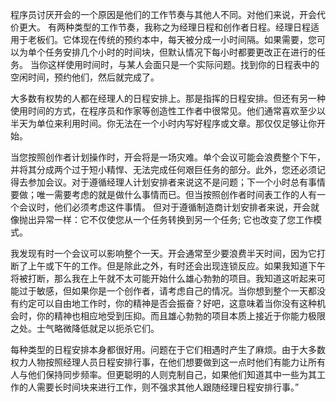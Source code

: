 程序员讨厌开会的一个原因是他们的工作节奏与其他人不同。对他们来说，开会代价更大。
有两种类型的工作节奏，我称之为经理日程和创作者日程。经理日程适用于老板们。它体现在传统的预约本中，每天被分成一小时间隔。如果需要，您可以为单个任务安排几个小时的时间块，但默认情况下每小时都要更改正在进行的任务。
当你这样使用时间时，与某人会面只是一个实际问题。找到你的日程表中的空闲时间，预约他们，然后就完成了。

大多数有权势的人都在经理人的日程安排上。那是指挥的日程安排。但还有另一种使用时间的方式，在程序员和作家等创造性工作者中很常见。他们通常喜欢至少以半天为单位来利用时间。你无法在一个小时内写好程序或文章。那仅仅足够让你开始。

当您按照创作者计划操作时，开会将是一场灾难。单个会议可能会浪费整个下午，并将其分成两个过于短小精悍、无法完成任何艰巨任务的部分。此外，您还必须记得去参加会议。对于遵循经理人计划安排者来说这不是问题；下一个小时总有事情要做；唯一需要考虑的就是做什么事情而已。但当按照创作者时间表工作的人有一个会议时，他们必须考虑这件事情。
但对于遵循制造商计划安排者来说，开会就像抛出异常一样：它不仅使您从一个任务转换到另一个任务; 它也改变了您工作模式。

我发现有时一个会议可以影响整个一天。开会通常至少要浪费半天时间，因为它打断了上午或下午的工作。但是除此之外，有时还会出现连锁反应。如果我知道下午将被打断，那么我在上午就不太可能开始什么雄心勃勃的项目。我知道这听起来可能过于敏感，但如果你是一个创作者，请考虑自己的情况。当你想到整个一天都没有约定可以自由地工作时，你的精神是否会振奋？好吧，这意味着当你没有这种机会时，你的精神也相应地受到压抑。而且雄心勃勃的项目本质上接近于你能力极限之处。士气略微降低就足以扼杀它们。

每种类型的日程安排本身都很好用。问题在于它们相遇时产生了麻烦。由于大多数权力人物按照经理人员日程安排行事，在他们想要做到这一点时他们有能力让所有人与他们保持同步频率。但更聪明的人则克制自己，如果他们知道其中一些为其工作的人需要长时间块来进行工作，则不强求其他人跟随经理日程安排行事。”